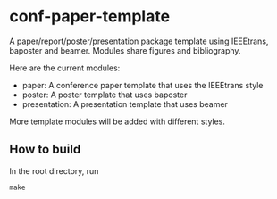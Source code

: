 conf-paper-template
===================

A paper/report/poster/presentation package template using IEEEtrans, baposter and beamer. Modules share figures and bibliography.

Here are the current modules:

  - paper: A conference paper template that uses the IEEEtrans style
  - poster: A poster template that uses baposter
  - presentation: A presentation template that uses beamer

More template modules will be added with different styles.

How to build
------------

In the root directory, run

```
make
```

